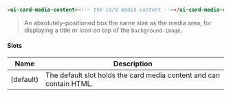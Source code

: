 ```html
<ui-card-media-content><!-- the card media content --></ui-card-media-content>
```

> An absolutely-positioned box the same size as the media area, for displaying a title or icon on top of the `background-image`.

#### Slots

| Name      | Description                                                         |
| --------- | ------------------------------------------------------------------- |
| (default) | The default slot holds the card media content and can contain HTML. |
